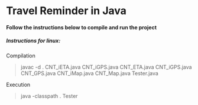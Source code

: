 # Travel Reminder in Java

#### Follow the instructions below to compile and run the project

##### Instructions for linux:

Compilation

> javac -d . CNT_iETA.java CNT_iGPS.java CNT_ETA.java CNT_iGPS.java CNT_GPS.java CNT_iMap.java CNT_Map.java Tester.java

Execution

> java -classpath . Tester